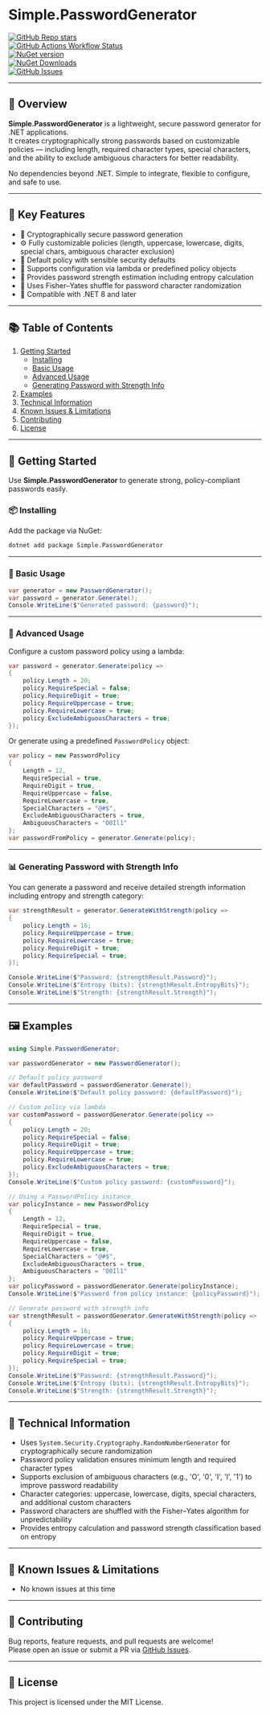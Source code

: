 
# Simple.PasswordGenerator

[![GitHub Repo stars](https://img.shields.io/github/stars/henkla/Simple.PasswordGenerator)](https://github.com/henkla/Simple.PasswordGenerator/stargazers)  
[![GitHub Actions Workflow Status](https://img.shields.io/github/actions/workflow/status/henkla/Simple.PasswordGenerator/nuget-package.yml)](https://github.com/henkla/Simple.PasswordGenerator/actions)  
[![NuGet version](https://img.shields.io/nuget/v/Simple.PasswordGenerator.svg?style=flat-square)](https://www.nuget.org/packages/Simple.PasswordGenerator/)  
[![NuGet Downloads](https://img.shields.io/nuget/dt/Simple.PasswordGenerator)](https://www.nuget.org/packages/Simple.PasswordGenerator/)  
[![GitHub Issues](https://img.shields.io/github/issues/henkla/Simple.PasswordGenerator)](https://github.com/henkla/Simple.PasswordGenerator/issues)

---

## 🚀 Overview

**Simple.PasswordGenerator** is a lightweight, secure password generator for .NET applications.  
It creates cryptographically strong passwords based on customizable policies — including length, required character types, special characters, and the ability to exclude ambiguous characters for better readability.

No dependencies beyond .NET. Simple to integrate, flexible to configure, and safe to use.

---

## 🔑 Key Features

- 🔐 Cryptographically secure password generation
- ⚙️ Fully customizable policies (length, uppercase, lowercase, digits, special chars, ambiguous character exclusion)
- 🎯 Default policy with sensible security defaults
- 🔄 Supports configuration via lambda or predefined policy objects
- 🧩 Provides password strength estimation including entropy calculation
- 🔀 Uses Fisher–Yates shuffle for password character randomization
- 🧩 Compatible with .NET 8 and later

---

## 📚 Table of Contents

1. [Getting Started](#getting-started)
   - [Installing](#installing)
   - [Basic Usage](#basic-usage)
   - [Advanced Usage](#advanced-usage)
   - [Generating Password with Strength Info](#generating-password-with-strength-info)
2. [Examples](#examples)
3. [Technical Information](#technical-information)
4. [Known Issues & Limitations](#known-issues--limitations)
5. [Contributing](#contributing)
6. [License](#license)

---

## 🚦 Getting Started

Use **Simple.PasswordGenerator** to generate strong, policy-compliant passwords easily.

### 📦 Installing

Add the package via NuGet:

```bash
dotnet add package Simple.PasswordGenerator
```

---

### 🧪 Basic Usage

```csharp
var generator = new PasswordGenerator();
var password = generator.Generate();
Console.WriteLine($"Generated password: {password}");
```

---

### 🎯 Advanced Usage

Configure a custom password policy using a lambda:

```csharp
var password = generator.Generate(policy =>
{
    policy.Length = 20;
    policy.RequireSpecial = false;
    policy.RequireDigit = true;
    policy.RequireUppercase = true;
    policy.RequireLowercase = true;
    policy.ExcludeAmbiguousCharacters = true;
});
```

Or generate using a predefined `PasswordPolicy` object:

```csharp
var policy = new PasswordPolicy
{
    Length = 12,
    RequireSpecial = true,
    RequireDigit = true,
    RequireUppercase = false,
    RequireLowercase = true,
    SpecialCharacters = "@#$",
    ExcludeAmbiguousCharacters = true,
    AmbiguousCharacters = "O0Il1"
};
var passwordFromPolicy = generator.Generate(policy);
```

---

### 📊 Generating Password with Strength Info

You can generate a password and receive detailed strength information including entropy and strength category:

```csharp
var strengthResult = generator.GenerateWithStrength(policy =>
{
    policy.Length = 16;
    policy.RequireUppercase = true;
    policy.RequireLowercase = true;
    policy.RequireDigit = true;
    policy.RequireSpecial = true;
});

Console.WriteLine($"Password: {strengthResult.Password}");
Console.WriteLine($"Entropy (bits): {strengthResult.EntropyBits}");
Console.WriteLine($"Strength: {strengthResult.Strength}");
```

---

## 🖼️ Examples

```csharp
using Simple.PasswordGenerator;

var passwordGenerator = new PasswordGenerator();

// Default policy password
var defaultPassword = passwordGenerator.Generate();
Console.WriteLine($"Default policy password: {defaultPassword}");

// Custom policy via lambda
var customPassword = passwordGenerator.Generate(policy =>
{
    policy.Length = 20;
    policy.RequireSpecial = false;
    policy.RequireDigit = true;
    policy.RequireUppercase = true;
    policy.RequireLowercase = true;
    policy.ExcludeAmbiguousCharacters = true;
});
Console.WriteLine($"Custom policy password: {customPassword}");

// Using a PasswordPolicy instance
var policyInstance = new PasswordPolicy
{
    Length = 12,
    RequireSpecial = true,
    RequireDigit = true,
    RequireUppercase = false,
    RequireLowercase = true,
    SpecialCharacters = "@#$",
    ExcludeAmbiguousCharacters = true,
    AmbiguousCharacters = "O0Il1"
};
var policyPassword = passwordGenerator.Generate(policyInstance);
Console.WriteLine($"Password from policy instance: {policyPassword}");

// Generate password with strength info
var strengthResult = passwordGenerator.GenerateWithStrength(policy =>
{
    policy.Length = 16;
    policy.RequireUppercase = true;
    policy.RequireLowercase = true;
    policy.RequireDigit = true;
    policy.RequireSpecial = true;
});
Console.WriteLine($"Password: {strengthResult.Password}");
Console.WriteLine($"Entropy (bits): {strengthResult.EntropyBits}");
Console.WriteLine($"Strength: {strengthResult.Strength}");
```

---

## 🔬 Technical Information

- Uses `System.Security.Cryptography.RandomNumberGenerator` for cryptographically secure randomization
- Password policy validation ensures minimum length and required character types
- Supports exclusion of ambiguous characters (e.g., 'O', '0', 'I', 'l', '1') to improve password readability
- Character categories: uppercase, lowercase, digits, special characters, and additional custom characters
- Password characters are shuffled with the Fisher–Yates algorithm for unpredictability
- Provides entropy calculation and password strength classification based on entropy

---

## 🐞 Known Issues & Limitations

- No known issues at this time

---

## 🤝 Contributing

Bug reports, feature requests, and pull requests are welcome!  
Please open an issue or submit a PR via [GitHub Issues](https://github.com/henkla/Simple.PasswordGenerator/issues).

---

## 📄 License

This project is licensed under the MIT License.
